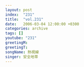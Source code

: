 ```yaml
---
layout: post
index:  "231"
title:  "vol.231"
date:   2006-03-04 12:00:00 +0300
categories: archive
tags: []
youtube: "231"
greetingM: 
greetingT: 
songName: 熱視線
singer: 安全地帯
---
```


